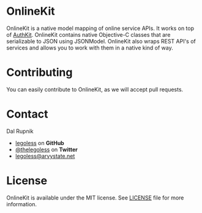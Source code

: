 OnlineKit
=========

OnlineKit is a native model mapping of online service APIs. It works on top of [AuthKit](https://github.com/legoless/AuthKit). OnlineKit contains native Objective-C classes that are serializable to JSON using JSONModel. OnlineKit also wraps REST API's of services and allows you to work with them in a native kind of way.

# Contributing

You can easily contribute to OnlineKit, as we will accept pull requests.

Contact
======

Dal Rupnik

- [legoless](https://github.com/legoless) on **GitHub**
- [@thelegoless](https://twitter.com/thelegoless) on **Twitter**
- [legoless@arvystate.net](mailto:legoless@arvystate.net)

License
======

OnlineKit is available under the MIT license. See [LICENSE](https://github.com/Legoless/OnlineKit/blob/master/LICENSE) file for more information.
